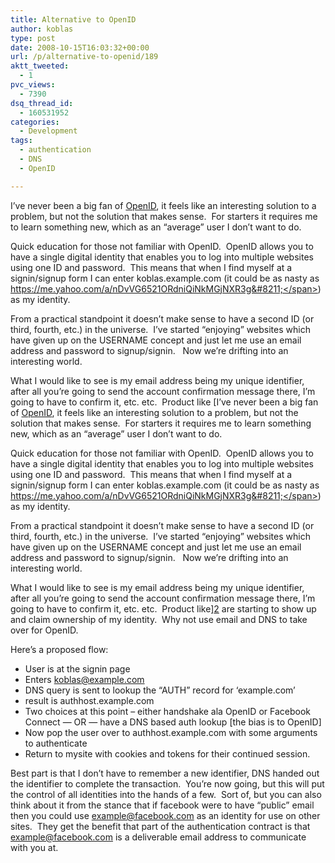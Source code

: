 ```yaml
---
title: Alternative to OpenID
author: koblas
type: post
date: 2008-10-15T16:03:32+00:00
url: /p/alternative-to-openid/189
aktt_tweeted:
  - 1
pvc_views:
  - 7390
dsq_thread_id:
  - 160531952
categories:
  - Development
tags:
  - authentication
  - DNS
  - OpenID

---
```

I&#8217;ve never been a big fan of [OpenID][1], it feels like an interesting solution to a problem, but not the solution that makes sense.  For starters it requires me to learn something new, which as an &#8220;average&#8221; user I don&#8217;t want to do.

Quick education for those not familiar with OpenID.  OpenID allows you to have a single digital identity that enables you to log into multiple websites using one ID and password.  This means that when I find myself at a signin/signup form I can enter koblas.example.com (it could be as nasty as <span class="customoid">https://me.yahoo.com/a/nDvVG6521ORdniQiNkMGjNXR3g&#8211;</span>) as my identity.

From a practical standpoint it doesn&#8217;t make sense to have a second ID (or third, fourth, etc.) in the universe.  I&#8217;ve started &#8220;enjoying&#8221; websites which have given up on the USERNAME concept and just let me use an email address and password to signup/signin.   Now we&#8217;re drifting into an interesting world.

What I would like to see is my email address being my unique identifier, after all you&#8217;re going to send the account confirmation message there, I&#8217;m going to have to confirm it, etc. etc.  Product like [I&#8217;ve never been a big fan of [OpenID][1], it feels like an interesting solution to a problem, but not the solution that makes sense.  For starters it requires me to learn something new, which as an &#8220;average&#8221; user I don&#8217;t want to do.

Quick education for those not familiar with OpenID.  OpenID allows you to have a single digital identity that enables you to log into multiple websites using one ID and password.  This means that when I find myself at a signin/signup form I can enter koblas.example.com (it could be as nasty as <span class="customoid">https://me.yahoo.com/a/nDvVG6521ORdniQiNkMGjNXR3g&#8211;</span>) as my identity.

From a practical standpoint it doesn&#8217;t make sense to have a second ID (or third, fourth, etc.) in the universe.  I&#8217;ve started &#8220;enjoying&#8221; websites which have given up on the USERNAME concept and just let me use an email address and password to signup/signin.   Now we&#8217;re drifting into an interesting world.

What I would like to see is my email address being my unique identifier, after all you&#8217;re going to send the account confirmation message there, I&#8217;m going to have to confirm it, etc. etc.  Product like][2] are starting to show up and claim ownership of my identity.  Why not use email and DNS to take over for OpenID.

Here&#8217;s a proposed flow:

  * User is at the signin page
  * Enters koblas@example.com
  * DNS query is sent to lookup the &#8220;AUTH&#8221; record for &#8216;example.com&#8217;
  * result is authhost.example.com
  * Two choices at this point &#8211; either handshake ala OpenID or Facebook Connect &#8212; OR &#8212; have a DNS based auth lookup [the bias is to OpenID]
  * Now pop the user over to authhost.example.com with some arguments to authenticate
  * Return to mysite with cookies and tokens for their continued session.

Best part is that I don&#8217;t have to remember a new identifier, DNS handed out the identifier to complete the transaction.  You&#8217;re now going, but this will put the control of all identities into the hands of a few.  Sort of, but you can also think about it from the stance that if facebook were to have &#8220;public&#8221; email then you could use example@facebook.com as an identity for use on other sites.  They get the benefit that part of the authentication contract is that example@facebook.com is a deliverable email address to communicate with you at.

 [1]: http://openid.net/
 [2]: http://developers.facebook.com/news.php?blog=1&story=108

